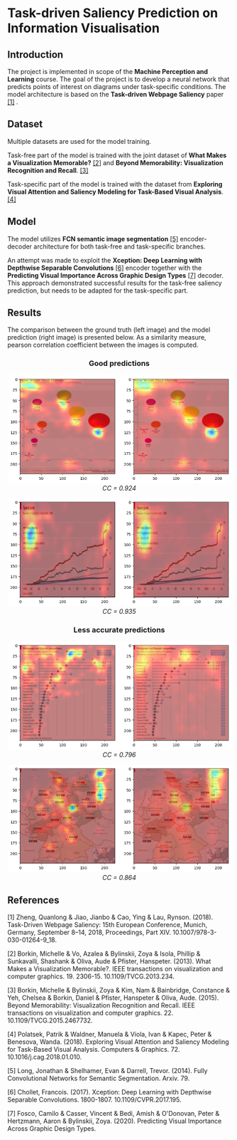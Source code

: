# Task-driven Saliency Prediction on Information Visualisation

## Introduction

The project is implemented in scope of the **Machine Perception and Learning** course. 
The goal of the project is to develop a neural network that predicts points of interest on diagrams under task-specific conditions.
The model architecture is based on the **Task-driven Webpage Saliency** paper [[1]](#1) .

## Dataset

Multiple datasets are used for the model training. 

Task-free part of the model is trained with the joint dataset of **What Makes a Visualization Memorable?** [[2]](#2) 
and **Beyond Memorability: Visualization Recognition and Recall**. [[3]](#3)

Task-specific part of the model is trained with the dataset from **Exploring Visual Attention and Saliency Modeling for Task-Based Visual Analysis**. [[4]](#4)

## Model

The model utilizes **FCN semantic image segmentation** [[5]](#5) encoder-decoder architecture for both task-free and task-specific branches.

An attempt was made to exploit the **Xception: Deep Learning with Depthwise Separable Convolutions** [[6]](#6) encoder together with the **Predicting Visual Importance Across Graphic Design Types** [[7]](#7) decoder. 
This approach demonstrated successful results for the task-free saliency prediction, but needs to be adapted for the task-specific part.

## Results

The comparison between the ground truth (left image) and the model prediction (right image) is presented below.
As a similarity measure, pearson correlation coefficient between the images is computed.


<h3 style="text-align: center;">Good predictions</h3>

<p align="center">
    <img src="https://github.com/Frame17/saliency-prediction/blob/main/prediction_examples/good_prediction_1_%200.924.png?raw=true"/><br>
    <em>CC = 0.924</em>
</p>
<p align="center">
    <img src="https://github.com/Frame17/saliency-prediction/blob/main/prediction_examples/good_prediction_2_0.935.png?raw=true"/><br>
    <em>CC = 0.935</em>
</p>

<h3 style="text-align: center;">Less accurate predictions</h3>

<p align="center">
    <img src="https://github.com/Frame17/saliency-prediction/blob/main/prediction_examples/bad_prediction_1_0.796.png?raw=true"><br>
    <em>CC = 0.796</em>
</p>
<p align="center">
    <img src="https://github.com/Frame17/saliency-prediction/blob/main/prediction_examples/bad_prediction_2_0.864.png?raw=true"><br>
    <em>CC = 0.864</em>
</p>

## References
<a id="1">[1]</a>
Zheng, Quanlong & Jiao, Jianbo & Cao, Ying & Lau, Rynson. (2018). Task-Driven Webpage Saliency: 15th European Conference, Munich, Germany, September 8–14, 2018, Proceedings, Part XIV. 10.1007/978-3-030-01264-9_18.

<a id="2">[2]</a>
Borkin, Michelle & Vo, Azalea & Bylinskii, Zoya & Isola, Phillip & Sunkavalli, Shashank & Oliva, Aude & Pfister, Hanspeter. (2013). What Makes a Visualization Memorable?. IEEE transactions on visualization and computer graphics. 19. 2306-15. 10.1109/TVCG.2013.234.

<a id="3">[3]</a>
Borkin, Michelle & Bylinskii, Zoya & Kim, Nam & Bainbridge, Constance & Yeh, Chelsea & Borkin, Daniel & Pfister, Hanspeter & Oliva, Aude. (2015). Beyond Memorability: Visualization Recognition and Recall. IEEE transactions on visualization and computer graphics. 22. 10.1109/TVCG.2015.2467732. 

<a id="4">[4]</a>
Polatsek, Patrik & Waldner, Manuela & Viola, Ivan & Kapec, Peter & Benesova, Wanda. (2018). Exploring Visual Attention and Saliency Modeling for Task-Based Visual Analysis. Computers & Graphics. 72. 10.1016/j.cag.2018.01.010. 

<a id="5">[5]</a>
Long, Jonathan & Shelhamer, Evan & Darrell, Trevor. (2014). Fully Convolutional Networks for Semantic Segmentation. Arxiv. 79. 

<a id="6">[6]</a>
Chollet, Francois. (2017). Xception: Deep Learning with Depthwise Separable Convolutions. 1800-1807. 10.1109/CVPR.2017.195. 

<a id="7">[7]</a>
Fosco, Camilo & Casser, Vincent & Bedi, Amish & O'Donovan, Peter & Hertzmann, Aaron & Bylinskii, Zoya. (2020). Predicting Visual Importance Across Graphic Design Types. 
